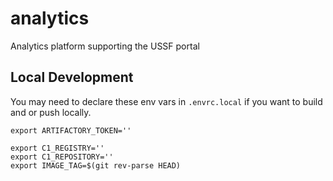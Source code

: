 # analytics

Analytics platform supporting the USSF portal

## Local Development

You may need to declare these env vars in `.envrc.local` if you want to build and or push locally.

```shell
export ARTIFACTORY_TOKEN=''

export C1_REGISTRY=''
export C1_REPOSITORY=''
export IMAGE_TAG=$(git rev-parse HEAD)
```
